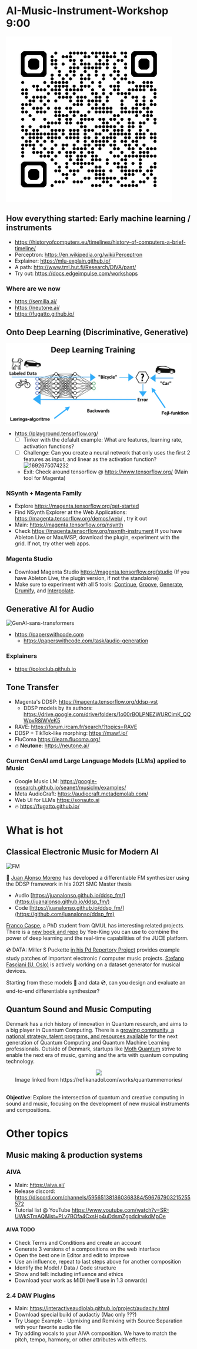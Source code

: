 # AI-Music-Instrument-Workshop 9:00
![qrcode](image/README/qrcode_github.com.png)

## How everything started: Early machine learning / instruments
- https://historyofcomputers.eu/timelines/history-of-computers-a-brief-timeline/ 
- Perceptron: https://en.wikipedia.org/wiki/Perceptron
- Explainer: https://mlu-explain.github.io/
- A path: http://www.tml.hut.fi/Research/DIVA/past/
- Try out: https://docs.edgeimpulse.com/workshops 

### Where are we now
- https://semilla.ai/
- https://neutone.ai/
- https://fugatto.github.io/ 

## Onto Deep Learning (Discriminative, Generative)
![Deep Learning](image/README/DL-Discriminative.png)

- https://playground.tensorflow.org/
    - [ ] Tinker with the defalult example: What are features, learning rate, activation functions?
    - [ ] Challenge: Can you create a neural network that only uses the first 2 features as input, and linear as the activation function?
  ![1692675074232](image/README/1692675074232.png)
    - Exit: Check around tensorflow @ https://www.tensorflow.org/ (Main tool for Magenta)

### NSynth + Magenta Family 

- Explore https://magenta.tensorflow.org/get-started
- Find NSynth Explorer at the Web Applications: https://magenta.tensorflow.org/demos/web/ , try it out
- Main: https://magenta.tensorflow.org/nsynth
- Check https://magenta.tensorflow.org/nsynth-instrument If you have Ableton Live or Max/MSP, download the plugin, experiment with the grid. If not, try other web apps.

### Magenta Studio 
- Download Magenta Studio https://magenta.tensorflow.org/studio (If you have Ableton Live, the plugin version, if not the standalone)
- Make sure to experiment with all 5 tools: [Continue](https://magenta.tensorflow.org/studio/standalone#continue), [Groove](https://magenta.tensorflow.org/studio/standalone#groove), [Generate](https://magenta.tensorflow.org/studio/standalone#generate), [Drumify](https://magenta.tensorflow.org/studio/standalone#drumify), and [Interpolate](https://magenta.tensorflow.org/studio/standalone#interpolate). 

## Generative AI for Audio
![GenAI-sans-transformers](https://miro.medium.com/v2/resize:fit:1400/format:webp/1*_5GpdejeOvt61ew4aPtT_g.png)
- https://paperswithcode.com
  - https://paperswithcode.com/task/audio-generation 
### Explainers
- https://poloclub.github.io

## Tone Transfer
- Magenta's DDSP: https://magenta.tensorflow.org/ddsp-vst
  - DDSP models by its authors: https://drive.google.com/drive/folders/1o00rBOLPNEZWURCimK_QQWpvR8iWVeK5
- RAVE: https://forum.ircam.fr/search/?topics=RAVE 
- DDSP + TikTok-like morphing: https://mawf.io/
- FluComa https://learn.flucoma.org/ 
- 🔥 **Neutone**: https://neutone.ai/ 

### Current GenAI amd Large Language Models (LLMs) applied to Music

* Google Music LM: https://google-research.github.io/seanet/musiclm/examples/
* Meta AudioCraft: https://audiocraft.metademolab.com/
* Web UI for LLMs https://sonauto.ai
* 🔥 https://fugatto.github.io/ 

# What is hot

## Classical Electronic Music for Modern AI

![FM](image/README/anim_vae01.gif)

🚀 [Juan Alonso Moreno](https://github.com/juanalonso) has developed a differentiable FM synthesizer using the DDSP framework in his 2021 SMC Master thesis 

- Audio [https://juanalonso.github.io/ddsp_fm/](https://juanalonso.github.io/ddsp_fm/)
- Code [https://juanalonso.github.io/ddsp_fm/](https://github.com/juanalonso/ddsp_fm)

[Franco Caspe](https://fcaspe.github.io/), a PhD student from QMUL has interesting related projects. There is a [new book and repo](https://github.com/yeeking/ai-enhanced-audio-book) by Yee-King you can use to combine the power of deep learning and the real-time capabilities of the JUCE platform.

💿 DATA: Miller S Puckette [in his Pd Repertory Project](https://msp.ucsd.edu/pdrp/) provides example study patches of important electronic / computer music projects. [Stefano Fasciani (U. Oslo)](https://github.com/stefanofasciani/DGMD) is actively working on a dataset generator for musical devices. 

Starting from these models 🚀 and data 💿, can you design and evaluate an end-to-end differentiable synthesizer? 

## Quantum Sound and Music Computing
Denmark has a rich history of innovation in Quantum research, and aims to a big player in Quantum Computing. There is a [growing community, a national strategy, talent programs, and resources available](https://dqc.dk/) for the next generation of Quantum Computing and Quantum Machine Learning professionals. Outside of Denmark, startups like [Moth Quantum](https://mothquantum.com/) strive to enable the next era of music, gaming and the arts with quantum computing technology.


<div align="middle">
<img src="https://refikanadol.com/wp-content/uploads/2020/12/TROSS_NGVTRNL_1511-Edit-Edit-Edit-2_fullres-2096x1400.jpg" height="384">
<br>Image linked from https://refikanadol.com/works/quantummemories/  
<br>
<br>
</div>

**Objective**: Explore the intersection of quantum and creative computing in sound and music, focusing on the development of new musical instruments and compositions.

# Other topics

## Music making & production systems

### AIVA 

- Main: https://aiva.ai/
- Release discord: https://discord.com/channels/595651381860368384/596767903215255572
- Tutorial list @ YouTube
  https://www.youtube.com/watch?v=SR-UWkSTmAQ&list=PLv7BOfa4CxsHp4uDdsmZgpdclrwkdMpOe

#### AIVA TODO

- Check Terms and Conditions and create an account
- Generate 3 versions of a compositions on the web interface
- Open the best one in Editor and edit to improve
- Use an influence, repeat to last steps above for another composition
- Identify the Model / Data / Code structure
- Show and tell: including influence and ethics
- Download your work as MIDI (we'll use in 1.3 onwards)

### 2.4 DAW Plugins

- Main: https://interactiveaudiolab.github.io/project/audacity.html
- Download special build of audactiy (Mac only ???)
- Try Usage Example - Upmixing and Remixing with Source Separation with your favorite audio file
- Try adding vocals to your AIVA composition. We have to match the pitch, tempo, harmony, or other attributes with effects.


